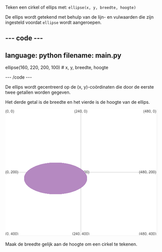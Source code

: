 
Teken een cirkel of ellips met: `ellipse(x, y, breedte, hoogte)`

De ellips wordt getekend met behulp van de lijn- en vulwaarden die zijn ingesteld voordat `ellipse` wordt aangeroepen.

--- code ---
---
language: python
filename: main.py
---

  ellipse(160, 220, 200, 100) # x, y, breedte, hoogte

--- /code ---

De ellips wordt gecentreerd op de (x, y)-coördinaten die door de eerste twee getallen worden gegeven.

Het derde getal is de breedte en het vierde is de hoogte van de ellips.

![Het uitvoergebied met een ellips gecentreerd rond x 160, y 220 met een breedte van 200 en een hoogte van 100](images/example.png)

Maak de breedte gelijk aan de hoogte om een cirkel te tekenen.


